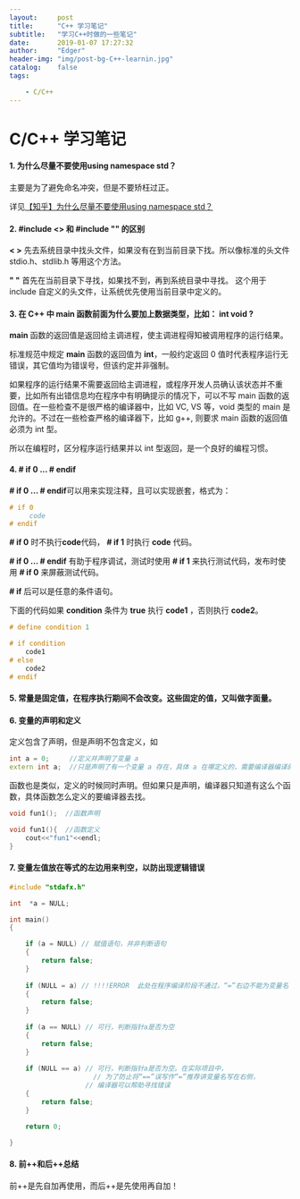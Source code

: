 ```yaml
---
layout:     post
title:      "C++ 学习笔记"
subtitle:   "学习C++时做的一些笔记"
date:       2019-01-07 17:27:32
author:     "Edger"
header-img: "img/post-bg-C++-learnin.jpg"
catalog:    false
tags:

    - C/C++ 
---
```


# C/C++ 学习笔记

#### 1. 为什么尽量不要使用using namespace std？

主要是为了避免命名冲突，但是不要矫枉过正。

详见[【知乎】为什么尽量不要使用using namespace std？](https://www.zhihu.com/question/26911239)

#### 2. #include <> 和 #include "" 的区别

**< >** 先去系统目录中找头文件，如果没有在到当前目录下找。所以像标准的头文件 stdio.h、stdlib.h 等用这个方法。

**" "** 首先在当前目录下寻找，如果找不到，再到系统目录中寻找。 这个用于 include 自定义的头文件，让系统优先使用当前目录中定义的。

#### 3. 在 C++ 中 main 函数前面为什么要加上数据类型，比如： int void ?

**main** 函数的返回值是返回给主调进程，使主调进程得知被调用程序的运行结果。

标准规范中规定 **main** 函数的返回值为 **int**，一般约定返回 0 值时代表程序运行无错误，其它值均为错误号，但该约定并非强制。

如果程序的运行结果不需要返回给主调进程，或程序开发人员确认该状态并不重要，比如所有出错信息均在程序中有明确提示的情况下，可以不写 main 函数的返回值。在一些检查不是很严格的编译器中，比如 VC, VS 等，void 类型的 main 是允许的。不过在一些检查严格的编译器下，比如 g++, 则要求 main 函数的返回值必须为 int 型。

所以在编程时，区分程序运行结果并以 int 型返回，是一个良好的编程习惯。

#### 4. # if 0 ... # endif

**# if 0 ... # endif**可以用来实现注释，且可以实现嵌套，格式为：

```cpp
# if 0
     code
# endif 
```

**# if 0** 时不执行**code**代码， **# if 1** 时执行 **code** 代码。

**# if 0 ... # endif** 有助于程序调试，测试时使用 **# if 1** 来执行测试代码，发布时使用 **# if 0** 来屏蔽测试代码。

**# if** 后可以是任意的条件语句。

下面的代码如果 **condition** 条件为 **true** 执行 **code1** ，否则执行 **code2**。

```cpp
# define condition 1

# if condition
    code1
# else
    code2
# endif
```
#### 5. 常量是固定值，在程序执行期间不会改变。这些固定的值，又叫做字面量。

#### 6. 变量的声明和定义

定义包含了声明，但是声明不包含定义，如

```cpp
int a = 0;     //定义并声明了变量 a
extern int a;  //只是声明了有一个变量 a 存在，具体 a 在哪定义的，需要编译器编译的时候去找。
```

函数也是类似，定义的时候同时声明。但如果只是声明，编译器只知道有这么个函数，具体函数怎么定义的要编译器去找。

```cpp
void fun1();  //函数声明

void fun1(){  //函数定义
    cout<<"fun1"<<endl;
}
```
#### 7. 变量左值放在等式的左边用来判空，以防出现逻辑错误

```cpp
#include "stdafx.h"

int  *a = NULL;

int main()
{

    if (a = NULL) // 赋值语句，并非判断语句
    {
        return false;
    }
    
    if (NULL = a) // !!!!ERROR  此处在程序编译阶段不通过，“=”右边不能为变量名
    {
        return false;
    }
    
    if (a == NULL) // 可行，判断指针a是否为空
    {
        return false;
    }
    
    if (NULL == a) // 可行，判断指针a是否为空。在实际项目中，
                     // 为了防止将“==”误写作“=”推荐讲变量名写在右侧，
                   // 编译器可以帮助寻找错误
    {
        return false;
    }

    return 0;

}
```
#### 8. 前++和后++总结

前++是先自加再使用，而后++是先使用再自加！
